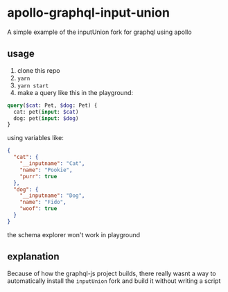 # apollo-graphql-input-union
A simple example of the inputUnion fork for graphql using apollo

## usage

1. clone this repo
1. `yarn`
1. `yarn start`
1. make a query like this in the playground:

```graphql
query($cat: Pet, $dog: Pet) {
  cat: pet(input: $cat)
  dog: pet(input: $dog)
}
```

using variables like:

```json
{ 
  "cat": {
    "__inputname": "Cat",
    "name": "Pookie", 
    "purr": true
  },
  "dog": {
    "__inputname": "Dog",
    "name": "Fido", 
    "woof": true
  }
}
```

the schema explorer won't work in playground

## explanation

Because of how the graphql-js project builds, there really wasnt a way to automatically install the `inputUnion` fork and build it without writing a script
